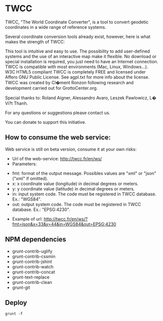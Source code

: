 TWCC
====
TWCC, "The World Coordinate Converter", is a tool to convert geodetic coordinates in a wide range of reference systems.

Several coordinate conversion tools already exist, however, here is what makes the strength of TWCC:

This tool is intuitive and easy to use.
The possibility to add user-defined systems and the use of an interactive map make it flexible.
No download or special installation is required, you just need to have an Internet connection.
TWCC is compatible with most environments (Mac, Linux, Windows...). W3C HTML5 compliant
TWCC is completely FREE and licensed under Affero GNU Public License. See agpl.txt for more info about the license.
TWCC was created by Cl�ment Ronzon following research and development carried out for GrottoCenter.org.

Special thanks to: Roland Aigner, Alessandro Avaro, Leszek Pawlowicz, L� Vi?t Thanh.

For any questions or suggestions please contact us.

You can donate to support this initiative.

## How to consume the web service:
Web service is still on beta version, consume it at your own risks:

 - Url of the web-service: http://twcc.fr/en/ws/
 - Parameters:
    
  * fmt: format of the output message. Possibles values are "xml" or "json" ("xml" if omitted).
  * x: x coordinate value (longitude) in decimal degrees or meters.
  * y: y coordinate value (latitude) in decimal degrees or meters.
  * in: input system code. The code must be registered in TWCC database. Ex.: "WGS84".
  * out: output system code. The code must be registered in TWCC database. Ex.: "EPSG:4230".
        
 - Example of url: http://twcc.fr/en/ws/?fmt=json&x=33&y=44&in=WGS84&out=EPSG:4230

## NPM dependencies

 - grunt-contrib-uglify
 - grunt-contrib-cssmin
 - grunt-contrib-jshint
 - grunt-contrib-watch
 - grunt-contrib-concat
 - grunt-text-replace
 - grunt-contrib-clean
 - grunt-git
    
## Deploy

```
grunt -f
```